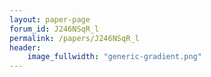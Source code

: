 ```yaml
---
layout: paper-page
forum_id: J246NSqR_l
permalink: /papers/J246NSqR_l
header:
    image_fullwidth: "generic-gradient.png"
---
```

    